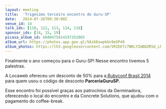 ```yaml
---
layout: meeting
title:  'Trigésimo terceiro encontro do Guru-SP'
date:   2014-07-26T09:30:00Z
venue_id: 14
talk_ids: [110, 112, 113, 114, 116]
sponsor_ids: [14, 15, 19]
picasa_album_id: 6040475914197352065
album_url: https://photos.app.goo.gl/5Ai68swpkGn9eGP49
album_photos: https://lh3.googleusercontent.com/VRIEEfz7NKLYZmBQZRSU_Lh9gu1hmhBrQgaycuQMGqncHVtcxnomNezLOr8iFq-yOJsSD3HFmbJ-l-QQnMMmJ7s8lMCQIsNpwx57IHf8CTVXHk8WvqO2eeVVumbvXZpryzNs7yawQb6pWb6HUw7ZiDpkqCq_8O0AzbAy5sle4xx75TmEwxdPhl65Ax75ixdSnHwfrTtI6Xrx62avcCtPC_wxkmKzGIn9FgyGNI-DMMo8MltSKnN_Roy4CTKCzyvC1uFbgUFDrKpVl61bR2RT1p7qi_qEVPrhTeeskb8NkCYJ25BuUgd8BAFHtaS7G0oAs1zMiEXFx2tZpbSU0DNcs17FYg56ls7K8rf2bWX0d02HJSYCQgUAfh7h6SmSGHrV8ueWoZXyG4ssbUbC7ugAFbqnjjz94VuOTAMyL2zKSBw6gV0QEhegRGDNMJ-_reM9XMvtzqs0upoe2GsHf9HkdQ-N0N0SZKL2Te2YPMYCugm-cH65loPEAy88J4fPH3zh8OLpcutqh79G7987zwtmnAZ6TCQG76EkAqIvoCMuKU1hNy83bI6u8tug30mM7Vz0Ql7S1HAMQVRTAamGyDJTAeSc4c3GL7BBq7wBoHgqeFXBz64YloKLIdbYvmjva2UJe7nKeMNfmij1Y5QUS4toQrg5LJtI_FUtKpJw6EtaRLU3Hu2508NvPhKmgabwfw9XO4o2Cu0LV8U6tEOj6
---
```


<p>Finalmente o ano come&ccedil;ou&nbsp;para o Guru-SP!&nbsp;Nesse encontro tivemos 5 palestras.</p>

<p>A Locaweb ofereceu um desconto de 50% para a<a href="http://www.rubyconf.com.br"> Rubyconf Brasil 2014</a> para quem usou&nbsp;o c&oacute;digo de desconto <strong>ParceriaGuruSP.</strong></p>

<p>Esse encontro foi poss&iacute;vel gra&ccedil;as aos patroc&iacute;nios da Germinadora, oferecendo o local do encontro e da Concrete Solutions, que ajudou com o pagamento do coffee-break.</p>

